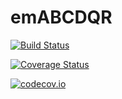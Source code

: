 # emABCDQR

[![Build Status](https://travis-ci.org/javiercara/emABCDQR.jl.svg?branch=master)](https://travis-ci.org/javiercara/emABCDQR.jl)

[![Coverage Status](https://coveralls.io/repos/javiercara/emABCDQR.jl/badge.svg?branch=master&service=github)](https://coveralls.io/github/javiercara/emABCDQR.jl?branch=master)

[![codecov.io](http://codecov.io/github/javiercara/emABCDQR.jl/coverage.svg?branch=master)](http://codecov.io/github/javiercara/emABCDQR.jl?branch=master)
